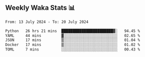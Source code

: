 ## Weekly Waka Stats 📊
<!--START_SECTION:waka-->

```txt
From: 13 July 2024 - To: 20 July 2024

Python   26 hrs 21 mins  ███████████████████████▓░   94.45 %
YAML     44 mins         ▓░░░░░░░░░░░░░░░░░░░░░░░░   02.65 %
JSON     17 mins         ▒░░░░░░░░░░░░░░░░░░░░░░░░   01.04 %
Docker   17 mins         ▒░░░░░░░░░░░░░░░░░░░░░░░░   01.02 %
TOML     7 mins          ░░░░░░░░░░░░░░░░░░░░░░░░░   00.43 %
```

<!--END_SECTION:waka-->

<!--

Here are some ideas to get you started:

- 🔭 I’m currently working on (way to add branches committed on)
- 🌱 I’m currently learning Web Frameworks and Machine Learning! (Lisp, JS (react & angular), Python, and __)
- 💬 Ask me about ...
- 📫 How to reach me: 
- 😄 Pronouns: He/Him/His
- ⚡ Fun fact: ...

that-recsys-lab
-->
